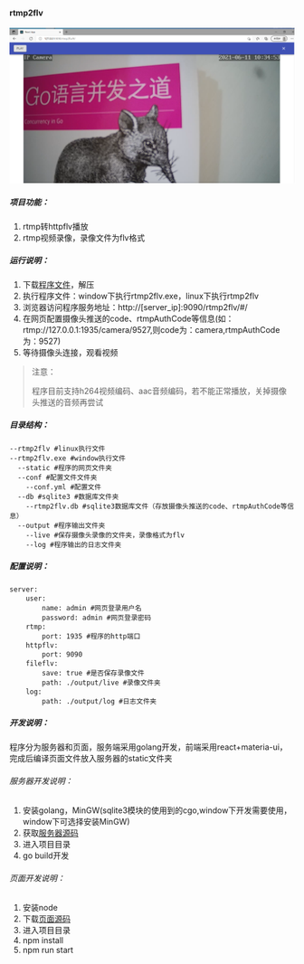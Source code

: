 #### rtmp2flv

![](./docs/images/rtmp2flvad.png)

##### 项目功能：

1. rtmp转httpflv播放
2. rtmp视频录像，录像文件为flv格式

##### 运行说明：

1. 下载[程序文件](https://github.com/hkmadao/rtmp2flv/releases)，解压   
2. 执行程序文件：window下执行rtmp2flv.exe，linux下执行rtmp2flv   
3. 浏览器访问程序服务地址：http://[server_ip]:9090/rtmp2flv/#/
4. 在网页配置摄像头推送的code、rtmpAuthCode等信息(如：rtmp://127.0.0.1:1935/camera/9527,则code为：camera,rtmpAuthCode为：9527)  
5. 等待摄像头连接，观看视频      

> 注意：
>
> ​	程序目前支持h264视频编码、aac音频编码，若不能正常播放，关掉摄像头推送的音频再尝试

##### 目录结构：

```
--rtmp2flv #linux执行文件
--rtmp2flv.exe #window执行文件
  --static #程序的网页文件夹
  --conf #配置文件文件夹
    --conf.yml #配置文件
  --db #sqlite3 #数据库文件夹
    --rtmp2flv.db #sqlite3数据库文件（存放摄像头推送的code、rtmpAuthCode等信息）
  --output #程序输出文件夹
    --live #保存摄像头录像的文件夹，录像格式为flv
    --log #程序输出的日志文件夹
```

##### 配置说明：

```
server:
    user:
        name: admin #网页登录用户名
        password: admin #网页登录密码
    rtmp:
        port: 1935 #程序的http端口
    httpflv:
        port: 9090
    fileflv:
        save: true #是否保存录像文件
        path: ./output/live #录像文件夹
    log:
        path: ./output/log #日志文件夹        
```

##### 开发说明：

程序分为服务器和页面，服务端采用golang开发，前端采用react+materia-ui，完成后编译页面文件放入服务器的static文件夹

###### 服务器开发说明：

1. 安装golang，MinGW(sqlite3模块的使用到的cgo,window下开发需要使用，window下可选择安装MinGW)
2. 获取[服务器源码](https://github.com/hkmadao/rtmp2flv.git)
3. 进入项目目录
4. go build开发

###### 页面开发说明：

1. 安装node
2. 下载[页面源码](https://github.com/hkmadao/rtmp2flv-web.git)
3. 进入项目目录
4. npm install
5. npm run start